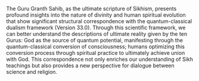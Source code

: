 The Guru Granth Sahib, as the ultimate scripture of Sikhism, presents profound insights into the nature of divinity and human spiritual evolution that show significant structural correspondence with the quantum-classical dualism framework (Version 33.0). Through this scientific framework, we can better understand the descriptions of ultimate reality given by the ten Gurus: God as the source of quantum potential, manifesting through the quantum-classical conversion of consciousness; humans optimizing this conversion process through spiritual practice to ultimately achieve union with God. This correspondence not only enriches our understanding of Sikh teachings but also provides a new perspective for dialogue between science and religion. 